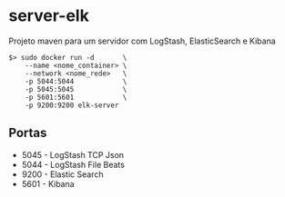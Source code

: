 # server-elk
Projeto maven para um servidor com LogStash, ElasticSearch e Kibana

```
$> sudo docker run -d       \
    --name <nome_container> \
    --network <nome_rede>   \
    -p 5044:5044            \   
    -p 5045:5045            \
    -p 5601:5601            \
    -p 9200:9200 elk-server
```

## Portas
* 5045 - LogStash TCP Json
* 5044 - LogStash File Beats
* 9200 - Elastic Search
* 5601 - Kibana


